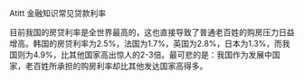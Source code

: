 Atitt 金融知识常见贷款利率


目前我国的房贷利率是全世界最高的，这也直接导致了普通老百姓的购房压力日益增高。韩国的房贷利率为2.5%，法国为1.7%，英国为2.8%，日本为1.3%，而我国则为4.9%，比其他国家高出惊人的2-3倍。最可悲的是：我国作为发展中国家，老百姓所承担的购房利率却比其他发达国家高得多。
